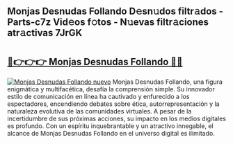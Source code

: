 ## Monjas Desnudas Follando D𝚎sn𝚞dos filtr𝚊dos - Parts-c7z Vid𝚎os f𝚘tos - N𝚞evas filtr𝚊ciones atr𝚊ctivas 7JrGK

# <h2><a href="http://mb7oo3.tromn.icu/?c=Monjas+Desnudas+Follando">🔗👉👉👉 Monjas Desnudas Follando 🔗🔗</a></h2>

[![Monjas Desnudas Follando nuevo](https://i.imgur.com/pEAQMta.gif)](http://mb7oo3.tromn.icu/?c=Monjas+Desnudas+Follando)
Monjas Desnudas Follando, una figura enigmática y multifacética, desafía la comprensión simple. Su innovador estilo de comunicación en línea ha cautivado y enfurecido a los espectadores, encendiendo debates sobre ética, autorrepresentación y la naturaleza evolutiva de las comunidades virtuales. A pesar de la incertidumbre de sus próximas acciones, su impacto en los medios digitales es profundo. Con un espíritu inquebrantable y un atractivo innegable, el alcance de Monjas Desnudas Follando en el universo digital es ilimitado.
